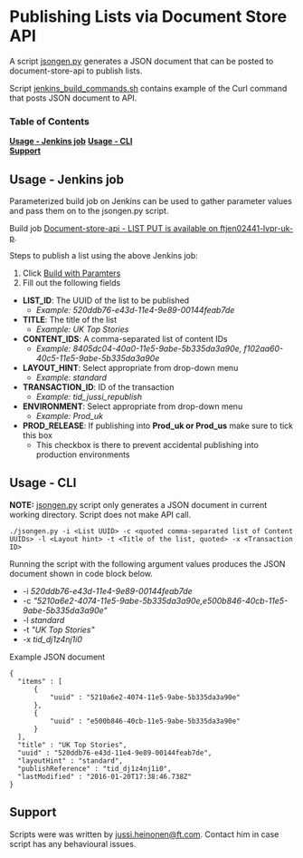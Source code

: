 # Publishing Lists via Document Store API

A script [jsongen.py](http://git.svc.ft.com/projects/CP/repos/document-store-api/browse/scripts/lists_publish/jsongen.py) generates a JSON document that can be posted to document-store-api to publish lists. 

Script [jenkins_build_commands.sh](http://git.svc.ft.com/projects/CP/repos/document-store-api/browse/scripts/lists_publish/jenkins_build_commands.sh) contains example of the Curl command that posts JSON document to API.

### Table of Contents
**[Usage - Jenkins job](#usage-jenkins-job)**
**[Usage - CLI](#usage-cli)**  
**[Support](#support)** 

## Usage - Jenkins job

Parameterized build job on Jenkins can be used to gather parameter values and pass them on to the jsongen.py script.

Build job [Document-store-api - LIST PUT is available on ftjen02441-lvpr-uk-p](http://ftjen02441-lvpr-uk-p:8181/view/All/job/Document-store-api%20-%20LIST%20PUT/).

Steps to publish a list using the above Jenkins job:

 1. Click [Build with Paramters](http://ftjen02441-lvpr-uk-p:8181/view/All/job/Document-store-api%20-%20LIST%20PUT/build?delay=0sec)
 2. Fill out the following fields
 * __LIST_ID__: The UUID of the list to be published
   * _Example: 520ddb76-e43d-11e4-9e89-00144feab7de_
 * __TITLE__: The title of the  list
   * _Example: UK Top Stories_
 * __CONTENT_IDS__: A comma-separated list of content IDs
   * _Example: 8405dc04-40a0-11e5-9abe-5b335da3a90e, f102aa60-40c5-11e5-9abe-5b335da3a90e_
 * __LAYOUT_HINT__: Select appropriate from drop-down menu
   * _Example: standard_
 * __TRANSACTION_ID__: ID of the transaction
   * _Example: tid_jussi_republish_
 * __ENVIRONMENT__: Select appropriate from drop-down menu
   * _Example: Prod_uk_
 * __PROD_RELEASE__: If publishing into __Prod_uk or Prod_us__ make sure to tick this box
   * This checkbox is there to prevent accidental publishing into production environments

## Usage - CLI

__NOTE:__ [jsongen.py](http://git.svc.ft.com/projects/CP/repos/document-store-api/browse/scripts/lists_publish/jsongen.py) script only generates a JSON document in current working directory. Script does not make API call.

```
./jsongen.py -i <List UUID> -c <quoted comma-separated list of Content UUIDs> -l <Layout hint> -t <Title of the list, quoted> -x <Transaction ID> 
```

Running the script with the following argument values produces the JSON document shown in code block below.

 * -i _520ddb76-e43d-11e4-9e89-00144feab7de_
 * -c _"5210a6e2-4074-11e5-9abe-5b335da3a90e,e500b846-40cb-11e5-9abe-5b335da3a90e"_
 * -l _standard_
 * -t _"UK Top Stories"_
 * -x _tid_dj1z4nj1i0_

Example JSON document
 
 ```
 {
   "items" : [ 
       {
           "uuid" : "5210a6e2-4074-11e5-9abe-5b335da3a90e"
       }, 
       {
           "uuid" : "e500b846-40cb-11e5-9abe-5b335da3a90e"
       }
   ],
   "title" : "UK Top Stories",
   "uuid" : "520ddb76-e43d-11e4-9e89-00144feab7de",
   "layoutHint" : "standard",
   "publishReference" : "tid_dj1z4nj1i0",
   "lastModified" : "2016-01-20T17:38:46.738Z"
}
 ```
 
 ## Support
 
Scripts were was written by jussi.heinonen@ft.com. Contact him in case script has any behavioural issues.
 